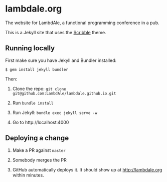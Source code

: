 # lambdale.org

The website for LambdAle, a functional programming conference in a pub.

This is a Jekyll site that uses the [Scribble](https://github.com/muan/scribble) theme.

## Running locally

First make sure you have Jekyll and Bundler installed:

```
$ gem install jekyll bundler
```

Then:

1. Clone the repo: `git clone git@github.com:LambdAle/lambdale.github.io.git`

2. Run `bundle install`

3. Run Jekyll: `bundle exec jekyll serve -w`

4. Go to http://localhost:4000

## Deploying a change

1. Make a PR against `master`

2. Somebody merges the PR

3. GitHub automatically deploys it. It should show up at http://lambdale.org within minutes.
